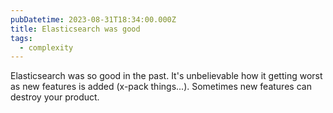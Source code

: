 ```yaml
---
pubDatetime: 2023-08-31T18:34:00.000Z
title: Elasticsearch was good
tags:
  - complexity
---
```


Elasticsearch was so good in the past. It's unbelievable how it getting worst as new features is added (x-pack things...).
Sometimes new features can destroy your product.
